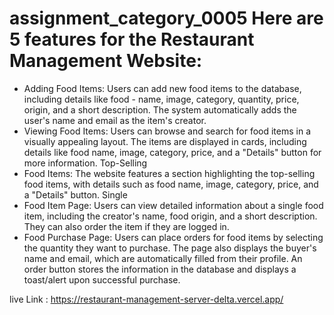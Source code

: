 # assignment_category_0005 Here are 5 features for the Restaurant Management Website:

- Adding Food Items: Users can add new food items to the database, including details like food - name, image, category, quantity, price, origin, and a short description. The system automatically adds the user's name and email as the item's creator.
- Viewing Food Items: Users can browse and search for food items in a visually appealing layout. The items are displayed in cards, including details like food name, image, category, price, and a "Details" button for more information. Top-Selling
- Food Items: The website features a section highlighting the top-selling food items, with details such as food name, image, category, price, and a "Details" button. Single
- Food Item Page: Users can view detailed information about a single food item, including the creator's name, food origin, and a short description. They can also order the item if they are logged in.
- Food Purchase Page: Users can place orders for food items by selecting the quantity they want to purchase. The page also displays the buyer's name and email, which are automatically filled from their profile. An order button stores the information in the database and displays a toast/alert upon successful purchase.

live Link : https://restaurant-management-server-delta.vercel.app/
